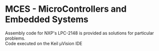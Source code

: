 # MCES - MicroControllers and Embedded Systems

Assembly code for NXP's LPC-2148 is provided as solutions for particular problems.\
Code executed on the Keil µVision IDE
